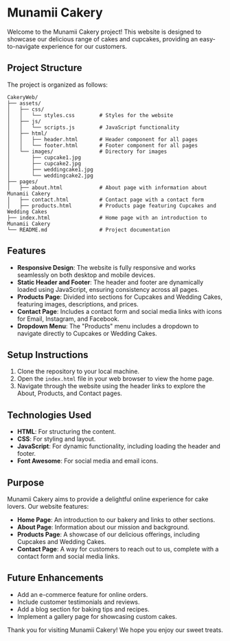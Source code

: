# Munamii Cakery

Welcome to the Munamii Cakery project! This website is designed to showcase our delicious range of cakes and cupcakes, providing an easy-to-navigate experience for our customers.

## Project Structure

The project is organized as follows:

```
CakeryWeb/
├── assets/
│   ├── css/
│   │   └── styles.css        # Styles for the website
│   ├── js/
│   │   └── scripts.js        # JavaScript functionality
│   ├── html/
│   │   ├── header.html       # Header component for all pages
│   │   └── footer.html       # Footer component for all pages
│   └── images/               # Directory for images
│       ├── cupcake1.jpg
│       ├── cupcake2.jpg
│       ├── weddingcake1.jpg
│       └── weddingcake2.jpg
├── pages/
│   ├── about.html            # About page with information about Munamii Cakery
│   ├── contact.html          # Contact page with a contact form
│   ├── products.html         # Products page featuring Cupcakes and Wedding Cakes
├── index.html                # Home page with an introduction to Munamii Cakery
└── README.md                 # Project documentation
```

## Features

- **Responsive Design**: The website is fully responsive and works seamlessly on both desktop and mobile devices.
- **Static Header and Footer**: The header and footer are dynamically loaded using JavaScript, ensuring consistency across all pages.
- **Products Page**: Divided into sections for Cupcakes and Wedding Cakes, featuring images, descriptions, and prices.
- **Contact Page**: Includes a contact form and social media links with icons for Email, Instagram, and Facebook.
- **Dropdown Menu**: The "Products" menu includes a dropdown to navigate directly to Cupcakes or Wedding Cakes.

## Setup Instructions

1. Clone the repository to your local machine.
2. Open the `index.html` file in your web browser to view the home page.
3. Navigate through the website using the header links to explore the About, Products, and Contact pages.

## Technologies Used

- **HTML**: For structuring the content.
- **CSS**: For styling and layout.
- **JavaScript**: For dynamic functionality, including loading the header and footer.
- **Font Awesome**: For social media and email icons.

## Purpose

Munamii Cakery aims to provide a delightful online experience for cake lovers. Our website features:

- **Home Page**: An introduction to our bakery and links to other sections.
- **About Page**: Information about our mission and background.
- **Products Page**: A showcase of our delicious offerings, including Cupcakes and Wedding Cakes.
- **Contact Page**: A way for customers to reach out to us, complete with a contact form and social media links.

## Future Enhancements

- Add an e-commerce feature for online orders.
- Include customer testimonials and reviews.
- Add a blog section for baking tips and recipes.
- Implement a gallery page for showcasing custom cakes.

Thank you for visiting Munamii Cakery! We hope you enjoy our sweet treats.